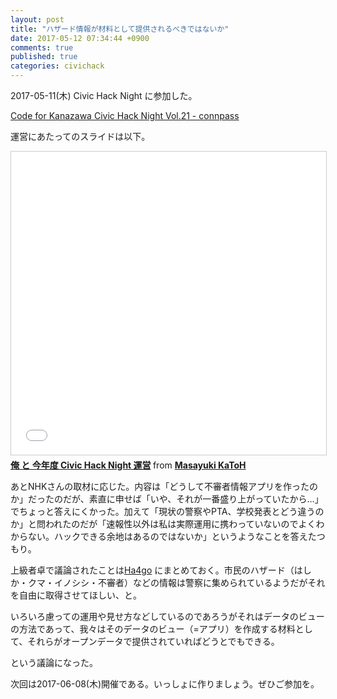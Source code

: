 ```yaml
---
layout: post
title: "ハザード情報が材料として提供されるべきではないか"
date: 2017-05-12 07:34:44 +0900
comments: true
published: true
categories: civichack
---
```


2017-05-11(木) Civic Hack Night に参加した。

[Code for Kanazawa Civic Hack Night Vol.21 - connpass](https://cfk.connpass.com/event/56333/)

運営にあたってのスライドは以下。

<iframe src="//www.slideshare.net/slideshow/embed_code/key/yofNMVNxet314P" width="595" height="485" frameborder="0" marginwidth="0" marginheight="0" scrolling="no" style="border:1px solid #CCC; border-width:1px; margin-bottom:5px; max-width: 100%;" allowfullscreen> </iframe> <div style="margin-bottom:5px"> <strong> <a href="//www.slideshare.net/pharaohkj/civic-hack-night" title="俺 と 今年度 Civic Hack Night 運営" target="_blank">俺 と 今年度 Civic Hack Night 運営</a> </strong> from <strong><a target="_blank" href="//www.slideshare.net/pharaohkj">Masayuki KaToH</a></strong> </div>

あとNHKさんの取材に応じた。内容は「どうして不審者情報アプリを作ったのか」だったのだが、素直に申せば「いや、それが一番盛り上がっていたから…」でちょっと答えにくかった。加えて「現状の警察やPTA、学校発表とどう違うのか」と問われたのだが「速報性以外は私は実際運用に携わっていないのでよくわからない。ハックできる余地はあるのではないか」というようなことを答えたつもり。

上級者卓で議論されたことは[Ha4go](https://kanazawa.ha4go.net/) にまとめておく。市民のハザード（はしか・クマ・イノシシ・不審者）などの情報は警察に集められているようだがそれを自由に取得させてほしい、と。

いろいろ慮っての運用や見せ方などしているのであろうがそれはデータのビューの方法であって、我々はそのデータのビュー（=アプリ）を作成する材料として、それらがオープンデータで提供されていればどうとでもできる。

という議論になった。

次回は2017-06-08(木)開催である。いっしょに作りましょう。ぜひご参加を。

